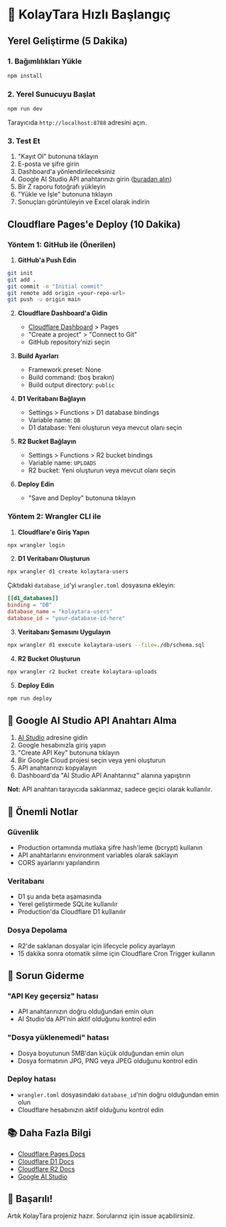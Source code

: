 # 🚀 KolayTara Hızlı Başlangıç

## Yerel Geliştirme (5 Dakika)

### 1. Bağımlılıkları Yükle
```bash
npm install
```

### 2. Yerel Sunucuyu Başlat
```bash
npm run dev
```

Tarayıcıda `http://localhost:8788` adresini açın.

### 3. Test Et
1. "Kayıt Ol" butonuna tıklayın
2. E-posta ve şifre girin
3. Dashboard'a yönlendirileceksiniz
4. Google AI Studio API anahtarınızı girin ([buradan alın](https://aistudio.google.com/app/apikey))
5. Bir Z raporu fotoğrafı yükleyin
6. "Yükle ve İşle" butonuna tıklayın
7. Sonuçları görüntüleyin ve Excel olarak indirin

## Cloudflare Pages'e Deploy (10 Dakika)

### Yöntem 1: GitHub ile (Önerilen)

1. **GitHub'a Push Edin**
```bash
git init
git add .
git commit -m "Initial commit"
git remote add origin <your-repo-url>
git push -u origin main
```

2. **Cloudflare Dashboard'a Gidin**
   - [Cloudflare Dashboard](https://dash.cloudflare.com) > Pages
   - "Create a project" > "Connect to Git"
   - GitHub repository'nizi seçin

3. **Build Ayarları**
   - Framework preset: None
   - Build command: (boş bırakın)
   - Build output directory: `public`

4. **D1 Veritabanı Bağlayın**
   - Settings > Functions > D1 database bindings
   - Variable name: `DB`
   - D1 database: Yeni oluşturun veya mevcut olanı seçin

5. **R2 Bucket Bağlayın**
   - Settings > Functions > R2 bucket bindings
   - Variable name: `UPLOADS`
   - R2 bucket: Yeni oluşturun veya mevcut olanı seçin

6. **Deploy Edin**
   - "Save and Deploy" butonuna tıklayın

### Yöntem 2: Wrangler CLI ile

1. **Cloudflare'e Giriş Yapın**
```bash
npx wrangler login
```

2. **D1 Veritabanı Oluşturun**
```bash
npx wrangler d1 create kolaytara-users
```

Çıktıdaki `database_id`'yi `wrangler.toml` dosyasına ekleyin:
```toml
[[d1_databases]]
binding = "DB"
database_name = "kolaytara-users"
database_id = "your-database-id-here"
```

3. **Veritabanı Şemasını Uygulayın**
```bash
npx wrangler d1 execute kolaytara-users --file=./db/schema.sql
```

4. **R2 Bucket Oluşturun**
```bash
npx wrangler r2 bucket create kolaytara-uploads
```

5. **Deploy Edin**
```bash
npm run deploy
```

## 🔑 Google AI Studio API Anahtarı Alma

1. [AI Studio](https://aistudio.google.com/app/apikey) adresine gidin
2. Google hesabınızla giriş yapın
3. "Create API Key" butonuna tıklayın
4. Bir Google Cloud projesi seçin veya yeni oluşturun
5. API anahtarınızı kopyalayın
6. Dashboard'da "AI Studio API Anahtarınız" alanına yapıştırın

**Not:** API anahtarı tarayıcıda saklanmaz, sadece geçici olarak kullanılır.

## 📝 Önemli Notlar

### Güvenlik
- Production ortamında mutlaka şifre hash'leme (bcrypt) kullanın
- API anahtarlarını environment variables olarak saklayın
- CORS ayarlarını yapılandırın

### Veritabanı
- D1 şu anda beta aşamasında
- Yerel geliştirmede SQLite kullanılır
- Production'da Cloudflare D1 kullanılır

### Dosya Depolama
- R2'de saklanan dosyalar için lifecycle policy ayarlayın
- 15 dakika sonra otomatik silme için Cloudflare Cron Trigger kullanın

## 🐛 Sorun Giderme

### "API Key geçersiz" hatası
- API anahtarınızın doğru olduğundan emin olun
- AI Studio'da API'nin aktif olduğunu kontrol edin

### "Dosya yüklenemedi" hatası
- Dosya boyutunun 5MB'dan küçük olduğundan emin olun
- Dosya formatının JPG, PNG veya JPEG olduğunu kontrol edin

### Deploy hatası
- `wrangler.toml` dosyasındaki `database_id`'nin doğru olduğundan emin olun
- Cloudflare hesabınızın aktif olduğunu kontrol edin

## 📚 Daha Fazla Bilgi

- [Cloudflare Pages Docs](https://developers.cloudflare.com/pages/)
- [Cloudflare D1 Docs](https://developers.cloudflare.com/d1/)
- [Cloudflare R2 Docs](https://developers.cloudflare.com/r2/)
- [Google AI Studio](https://ai.google.dev/)

## 🎉 Başarılı!

Artık KolayTara projeniz hazır. Sorularınız için issue açabilirsiniz.
